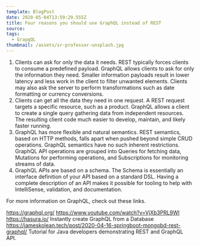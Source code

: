 ```yaml
---
template: BlogPost
date: 2020-05-04T13:59:29.555Z
title: Four reasons you should use GraphQL instead of REST
source:
tags:
  - GrapgQL
thumbnail: /assets/sr-professor-unsplash.jpg
---
```


1. Clients can ask for only the data it needs. REST typically forces clients to consume a predefined payload. GraphQL allows clients to ask for only the information they need. Smaller information payloads result in lower latency and less work in the client to filter unwanted elements. Clients may also ask the server to perform transformations such as date formatting or currency conversions.
2. Clients can get all the data they need in one request. A REST request targets a specific resource, such as a product. GraphQL allows a client to create a single query gathering data from independent resources. The resulting client code much easier to develop, maintain, and likely faster running.
3. GraphQL has more flexible and natural semantics. REST semantics, based on HTTP methods, falls apart when pushed beyond simple CRUD operations. GraphQL semantics have no such inherent restrictions. GraphQL API operations are grouped into Queries for fetching data, Mutations for performing operations, and Subscriptions for monitoring streams of data.
4. GraphQL APIs are based on a schema. The Schema is essentially an interface definition of your API based on a standard DSL. Having a complete description of an API makes it possible for tooling to help with IntelliSense, validation, and documentation.

For more information on GraphQL, check out these links.

https://graphql.org/
https://www.youtube.com/watch?v=VjXb3PRL9WI
https://hasura.io/ Instantly create GraphQL from a Database
https://jameskolean.tech/post/2020-04-16-springboot-mongobd-rest-graphql/ Tutorial for Java developers demonstrating REST and GraphQL API.
